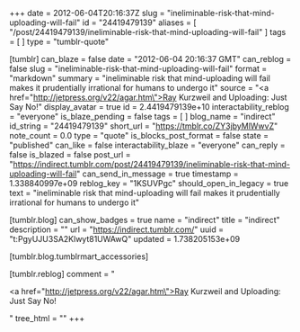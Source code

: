 +++
date = 2012-06-04T20:16:37Z
slug = "ineliminable-risk-that-mind-uploading-will-fail"
id = "24419479139"
aliases = [ "/post/24419479139/ineliminable-risk-that-mind-uploading-will-fail" ]
tags = [ ]
type = "tumblr-quote"

[tumblr]
can_blaze = false
date = "2012-06-04 20:16:37 GMT"
can_reblog = false
slug = "ineliminable-risk-that-mind-uploading-will-fail"
format = "markdown"
summary = "ineliminable risk that mind-uploading will fail makes it prudentially irrational for humans to undergo it"
source = "<a href=\"http://jetpress.org/v22/agar.htm\">Ray Kurzweil and Uploading: Just Say No!</a>"
display_avatar = true
id = 2.4419479139e+10
interactability_reblog = "everyone"
is_blaze_pending = false
tags = [ ]
blog_name = "indirect"
id_string = "24419479139"
short_url = "https://tmblr.co/ZY3jbyMlWwvZ"
note_count = 0.0
type = "quote"
is_blocks_post_format = false
state = "published"
can_like = false
interactability_blaze = "everyone"
can_reply = false
is_blazed = false
post_url = "https://indirect.tumblr.com/post/24419479139/ineliminable-risk-that-mind-uploading-will-fail"
can_send_in_message = true
timestamp = 1.338840997e+09
reblog_key = "1KSUVPgc"
should_open_in_legacy = true
text = "ineliminable risk that mind-uploading will fail makes it prudentially irrational for humans to undergo it"

[tumblr.blog]
can_show_badges = true
name = "indirect"
title = "indirect"
description = ""
url = "https://indirect.tumblr.com/"
uuid = "t:PgyUJU3SA2Klwyt81UWAwQ"
updated = 1.738205153e+09

[tumblr.blog.tumblrmart_accessories]

[tumblr.reblog]
comment = "<p><a href=\"http://jetpress.org/v22/agar.htm\">Ray Kurzweil and Uploading: Just Say No!</a></p>"
tree_html = ""
+++
